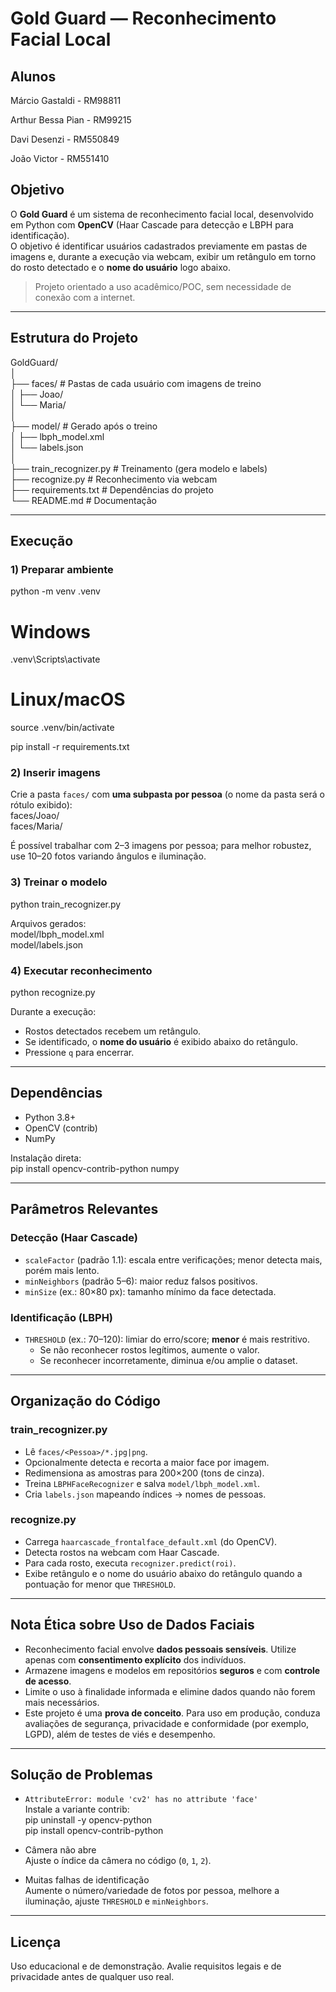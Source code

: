 
# Gold Guard — Reconhecimento Facial Local

## Alunos
Márcio Gastaldi - RM98811

Arthur Bessa Pian - RM99215

Davi Desenzi - RM550849

João Victor - RM551410


## Objetivo
O **Gold Guard** é um sistema de reconhecimento facial local, desenvolvido em Python com **OpenCV** (Haar Cascade para detecção e LBPH para identificação).  
O objetivo é identificar usuários cadastrados previamente em pastas de imagens e, durante a execução via webcam, exibir um retângulo em torno do rosto detectado e o **nome do usuário** logo abaixo.

> Projeto orientado a uso acadêmico/POC, sem necessidade de conexão com a internet.

---

## Estrutura do Projeto
GoldGuard/  
│  
├── faces/                  # Pastas de cada usuário com imagens de treino  
│   ├── Joao/  
│   └── Maria/  
│  
├── model/                  # Gerado após o treino  
│   ├── lbph_model.xml  
│   └── labels.json  
│  
├── train_recognizer.py     # Treinamento (gera modelo e labels)  
├── recognize.py            # Reconhecimento via webcam  
├── requirements.txt        # Dependências do projeto  
└── README.md               # Documentação  

---

## Execução

### 1) Preparar ambiente
python -m venv .venv  
# Windows  
.venv\Scripts\activate  
# Linux/macOS  
source .venv/bin/activate  

pip install -r requirements.txt  

### 2) Inserir imagens
Crie a pasta `faces/` com **uma subpasta por pessoa** (o nome da pasta será o rótulo exibido):  
faces/Joao/  
faces/Maria/  

É possível trabalhar com 2–3 imagens por pessoa; para melhor robustez, use 10–20 fotos variando ângulos e iluminação.

### 3) Treinar o modelo
python train_recognizer.py  

Arquivos gerados:  
model/lbph_model.xml  
model/labels.json  

### 4) Executar reconhecimento
python recognize.py  

Durante a execução:  
- Rostos detectados recebem um retângulo.  
- Se identificado, o **nome do usuário** é exibido abaixo do retângulo.  
- Pressione `q` para encerrar.  

---

## Dependências
- Python 3.8+  
- OpenCV (contrib)  
- NumPy  

Instalação direta:  
pip install opencv-contrib-python numpy  

---

## Parâmetros Relevantes

### Detecção (Haar Cascade)
- `scaleFactor` (padrão 1.1): escala entre verificações; menor detecta mais, porém mais lento.  
- `minNeighbors` (padrão 5–6): maior reduz falsos positivos.  
- `minSize` (ex.: 80×80 px): tamanho mínimo da face detectada.  

### Identificação (LBPH)
- `THRESHOLD` (ex.: 70–120): limiar do erro/score; **menor** é mais restritivo.  
  - Se não reconhecer rostos legítimos, aumente o valor.  
  - Se reconhecer incorretamente, diminua e/ou amplie o dataset.  

---

## Organização do Código

### train_recognizer.py
- Lê `faces/<Pessoa>/*.jpg|png`.  
- Opcionalmente detecta e recorta a maior face por imagem.  
- Redimensiona as amostras para 200×200 (tons de cinza).  
- Treina `LBPHFaceRecognizer` e salva `model/lbph_model.xml`.  
- Cria `labels.json` mapeando índices → nomes de pessoas.  

### recognize.py
- Carrega `haarcascade_frontalface_default.xml` (do OpenCV).  
- Detecta rostos na webcam com Haar Cascade.  
- Para cada rosto, executa `recognizer.predict(roi)`.  
- Exibe retângulo e o nome do usuário abaixo do retângulo quando a pontuação for menor que `THRESHOLD`.  

---

## Nota Ética sobre Uso de Dados Faciais
- Reconhecimento facial envolve **dados pessoais sensíveis**. Utilize apenas com **consentimento explícito** dos indivíduos.  
- Armazene imagens e modelos em repositórios **seguros** e com **controle de acesso**.  
- Limite o uso à finalidade informada e elimine dados quando não forem mais necessários.  
- Este projeto é uma **prova de conceito**. Para uso em produção, conduza avaliações de segurança, privacidade e conformidade (por exemplo, LGPD), além de testes de viés e desempenho.  

---

## Solução de Problemas

- `AttributeError: module 'cv2' has no attribute 'face'`  
  Instale a variante contrib:  
  pip uninstall -y opencv-python  
  pip install opencv-contrib-python  

- Câmera não abre  
  Ajuste o índice da câmera no código (`0`, `1`, `2`).  

- Muitas falhas de identificação  
  Aumente o número/variedade de fotos por pessoa, melhore a iluminação, ajuste `THRESHOLD` e `minNeighbors`.  

---

## Licença
Uso educacional e de demonstração. Avalie requisitos legais e de privacidade antes de qualquer uso real.


